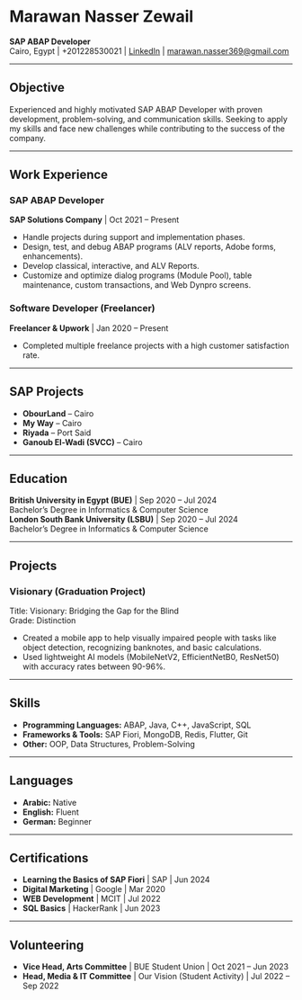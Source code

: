 # Marawan Nasser Zewail

**SAP ABAP Developer**  
Cairo, Egypt | +201228530021 | [LinkedIn](https://www.linkedin.com/in/marawan-nasser) | marawan.nasser369@gmail.com

---

## Objective
Experienced and highly motivated SAP ABAP Developer with proven development, problem-solving, and communication skills. Seeking to apply my skills and face new challenges while contributing to the success of the company.

---

## Work Experience

### SAP ABAP Developer  
**SAP Solutions Company** | Oct 2021 – Present  
- Handle projects during support and implementation phases.
- Design, test, and debug ABAP programs (ALV reports, Adobe forms, enhancements).
- Develop classical, interactive, and ALV Reports.
- Customize and optimize dialog programs (Module Pool), table maintenance, custom transactions, and Web Dynpro screens.

### Software Developer (Freelancer)  
**Freelancer & Upwork** | Jan 2020 – Present  
- Completed multiple freelance projects with a high customer satisfaction rate.

---

## SAP Projects
- **ObourLand** – Cairo
- **My Way** – Cairo
- **Riyada** – Port Said
- **Ganoub El-Wadi (SVCC)** – Cairo

---

## Education
**British University in Egypt (BUE)** | Sep 2020 – Jul 2024  
Bachelor’s Degree in Informatics & Computer Science  
**London South Bank University (LSBU)** | Sep 2020 – Jul 2024  
Bachelor’s Degree in Informatics & Computer Science

---

## Projects

### Visionary (Graduation Project)  
Title: Visionary: Bridging the Gap for the Blind  
Grade: Distinction  
- Created a mobile app to help visually impaired people with tasks like object detection, recognizing banknotes, and basic calculations.
- Used lightweight AI models (MobileNetV2, EfficientNetB0, ResNet50) with accuracy rates between 90-96%.

---

## Skills
- **Programming Languages:** ABAP, Java, C++, JavaScript, SQL
- **Frameworks & Tools:** SAP Fiori, MongoDB, Redis, Flutter, Git
- **Other:** OOP, Data Structures, Problem-Solving

---

## Languages
- **Arabic:** Native
- **English:** Fluent
- **German:** Beginner

---

## Certifications
- **Learning the Basics of SAP Fiori** | SAP | Jun 2024
- **Digital Marketing** | Google | Mar 2020
- **WEB Development** | MCIT | Jul 2022
- **SQL Basics** | HackerRank | Jun 2023

---

## Volunteering
- **Vice Head, Arts Committee** | BUE Student Union | Oct 2021 – Jun 2023
- **Head, Media & IT Committee** | Our Vision (Student Activity) | Jul 2022 – Sep 2022
